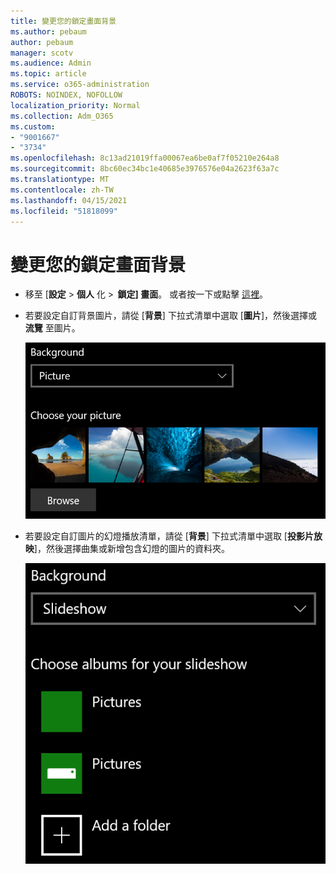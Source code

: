 ```yaml
---
title: 變更您的鎖定畫面背景
ms.author: pebaum
author: pebaum
manager: scotv
ms.audience: Admin
ms.topic: article
ms.service: o365-administration
ROBOTS: NOINDEX, NOFOLLOW
localization_priority: Normal
ms.collection: Adm_O365
ms.custom:
- "9001667"
- "3734"
ms.openlocfilehash: 8c13ad21019ffa00067ea6be0af7f05210e264a8
ms.sourcegitcommit: 8bc60ec34bc1e40685e3976576e04a2623f63a7c
ms.translationtype: MT
ms.contentlocale: zh-TW
ms.lasthandoff: 04/15/2021
ms.locfileid: "51818099"
---
```

# <a name="change-your-lock-screen-background"></a>變更您的鎖定畫面背景

- 移至 [**設定**  >  **個人** 化  >  **鎖定] 畫面**。 或者按一下或點擊 [這裡](ms-settings:lockscreen?activationSource=GetHelp)。

- 若要設定自訂背景圖片，請從 [**背景**] 下拉式清單中選取 [**圖片**]，然後選擇或 **流覽** 至圖片。

  ![設定自訂背景圖片。](media/set-custom-background-pic.png)

- 若要設定自訂圖片的幻燈播放清單，請從 [**背景**] 下拉式清單中選取 [**投影片放映**]，然後選擇曲集或新增包含幻燈的圖片的資料夾。

  ![設定自訂圖片的幻燈。](media/set-up-slideshow-background.png)
